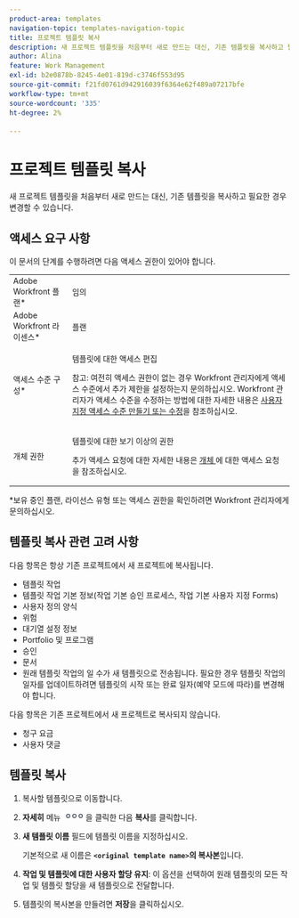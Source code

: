 ```yaml
---
product-area: templates
navigation-topic: templates-navigation-topic
title: 프로젝트 템플릿 복사
description: 새 프로젝트 템플릿을 처음부터 새로 만드는 대신, 기존 템플릿을 복사하고 필요한 경우 변경할 수 있습니다.
author: Alina
feature: Work Management
exl-id: b2e0878b-8245-4e01-819d-c3746f553d95
source-git-commit: f21fd0761d942916039f6364e62f489a07217bfe
workflow-type: tm+mt
source-wordcount: '335'
ht-degree: 2%

---
```


# 프로젝트 템플릿 복사

새 프로젝트 템플릿을 처음부터 새로 만드는 대신, 기존 템플릿을 복사하고 필요한 경우 변경할 수 있습니다.

## 액세스 요구 사항

이 문서의 단계를 수행하려면 다음 액세스 권한이 있어야 합니다.

<table style="table-layout:auto"> 
 <col> 
 <col> 
 <tbody> 
  <tr> 
   <td role="rowheader">Adobe Workfront 플랜*</td> 
   <td> <p>임의 </p> </td> 
  </tr> 
  <tr> 
   <td role="rowheader">Adobe Workfront 라이센스*</td> 
   <td> <p>플랜 </p> </td> 
  </tr> 
  <tr> 
   <td role="rowheader">액세스 수준 구성*</td> 
   <td> <p>템플릿에 대한 액세스 편집</p> <p>참고: 여전히 액세스 권한이 없는 경우 Workfront 관리자에게 액세스 수준에서 추가 제한을 설정하는지 문의하십시오. Workfront 관리자가 액세스 수준을 수정하는 방법에 대한 자세한 내용은 <a href="../../../administration-and-setup/add-users/configure-and-grant-access/create-modify-access-levels.md" class="MCXref xref">사용자 지정 액세스 수준 만들기 또는 수정</a>을 참조하십시오.</p> </td> 
  </tr> 
  <tr> 
   <td role="rowheader">개체 권한</td> 
   <td> <p>템플릿에 대한 보기 이상의 권한</p> <p>추가 액세스 요청에 대한 자세한 내용은 <a href="../../../workfront-basics/grant-and-request-access-to-objects/request-access.md" class="MCXref xref">개체 </a>에 대한 액세스 요청 을 참조하십시오.</p> </td> 
  </tr> 
 </tbody> 
</table>

&#42;보유 중인 플랜, 라이선스 유형 또는 액세스 권한을 확인하려면 Workfront 관리자에게 문의하십시오.


## 템플릿 복사 관련 고려 사항

다음 항목은 항상 기존 프로젝트에서 새 프로젝트에 복사됩니다.

* 템플릿 작업
* 템플릿 작업 기본 정보(작업 기본 승인 프로세스, 작업 기본 사용자 지정 Forms)
* 사용자 정의 양식
* 위험
* 대기열 설정 정보
* Portfolio 및 프로그램
* 승인
* 문서
* 원래 템플릿 작업의 일 수가 새 템플릿으로 전송됩니다. 필요한 경우 템플릿 작업의 일자를 업데이트하려면 템플릿의 시작 또는 완료 일자(예약 모드에 따라)를 변경해야 합니다.

다음 항목은 기존 프로젝트에서 새 프로젝트로 복사되지 않습니다.

* 청구 요금
* 사용자 댓글

## 템플릿 복사

1. 복사할 템플릿으로 이동합니다.
1. **자세히** 메뉴 ![자세히 아이콘](assets/qs-more-icon-on-an-object.png)을 클릭한 다음 **복사**&#x200B;를 클릭합니다.
1. **새 템플릿 이름** 필드에 템플릿 이름을 지정하십시오.

   기본적으로 새 이름은 **`<original template name>`의 복사본**&#x200B;입니다.

1. **작업 및 템플릿에 대한 사용자 할당 유지**: 이 옵션을 선택하여 원래 템플릿의 모든 작업 및 템플릿 할당을 새 템플릿으로 전달합니다.
1. 템플릿의 복사본을 만들려면 **저장**&#x200B;을 클릭하십시오.
